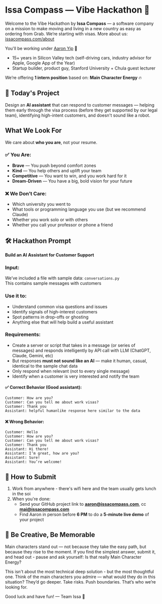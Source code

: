 # Issa Compass — Vibe Hackathon 🧭

Welcome to the Vibe Hackathon by **Issa Compass** — a software company on a mission to make moving and living in a new country as easy as ordering from Grab. We’re starting with visas. More about us: [issacompass.com/about](https://www.issacompass.com/about)

You'll be working under [Aaron Yip](https://www.linkedin.com/in/aaron-builds) 👋  
- 15+ years in Silicon Valley tech (self-driving cars, industry advisor for Apple, Google App of the Year)
- Startup builder, product guy, Stanford University + Chula guest lecturer

We’re offering **1 intern position** based on: **Main Character Energy** 🔥

## 🌟 Today's Project

Design an **AI assistant** that can respond to customer messages — helping them early through the visa process (before they get supported by our legal team), identifying high-intent customers, and doesn't sound like a robot.

## What We Look For

We care about **who you are**, not your resume.

### ✅ You Are:
- **Brave** — You push beyond comfort zones
- **Kind** — You help others and uplift your team
- **Competitive** — You want to win, and you work hard for it
- **Dream-Driven** — You have a big, bold vision for your future

### ❌ We Don’t Care:
- Which university you went to
- What tools or programming language you use (but we recommend Claude)
- Whether you work solo or with others
- Whether you call your professor or phone a friend

## 🛠️ Hackathon Prompt

**Build an AI Assistant for Customer Support**

### Input:
We’ve included a file with sample data: `conversations.py`  
This contains sample messages with customers

### Use it to:
- Understand common visa questions and issues
- Identify signals of high-interest customers
- Spot patterns in drop-offs or ghosting
- Anything else that will help build a useful assistant

### Requirements:
- Create a server or script that takes in a message (or series of messages) and responds intelligently by API call with LLM (ChatGPT, Claude, Gemini, etc)
- But responses **must not sound like an AI** — make it human, casual, identical to the sample chat data
- Only respond when relevant (not to every single message)
- Identify when a customer is very interested and notify the team

#### ✅ Correct Behavior (Good assistant):
```Customer: Hello
Customer: How are you?
Customer: Can you tell me about work visas?
Customer: Thank you
Assistant: helpful humanlike response here similar to the data
```

#### ❌ Wrong Behavior:
```
Customer: Hello
Customer: How are you?
Customer: Can you tell me about work visas?
Customer: Thank you
Assistant: Hi there!
Assistant: I’m great, how are you?
Assistant: Sure!
Assistant: You’re welcome!
```

## 🧪 How to Submit
1. Work from anywhere - there's wifi here and the team usually gets lunch in the soi 
2. When you're done:
   - Send your GitHub project link to **aaron@issacompass.com**, cc **mai@issacompass.com**
   - Find Aaron in person before **6 PM** to do a **5-minute live demo** of your project

## 🎨 Be Creative, Be Memorable
Main characters stand out — not because they take the easy path, but because they rise to the moment. If you find the simplest answer, submit it, and head out - pause and ask yourself: Is that really Main Character Energy? 

This isn't about the most technical deep solution - but the most thoughtful one. Think of the main characters you admire — what would they do in this situation? They’d go deeper. Take risks. Push boundaries. That’s who we’re looking for.

Good luck and have fun!
— Team Issa 🚀
